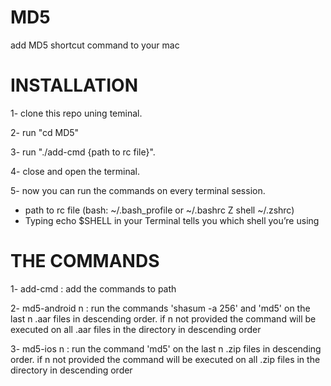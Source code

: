 # MD5
add MD5 shortcut command to your mac

# INSTALLATION

1- clone this repo uning teminal. 

2- run "cd MD5"   

3- run "./add-cmd {path to rc file}". 

4- close and open the terminal. 

5- now you can run the commands on every terminal session. 

* path to rc file (bash: ~/.bash_profile or ~/.bashrc Z shell ~/.zshrc)
* Typing echo $SHELL in your Terminal tells you which shell you’re using


# THE COMMANDS 
1- add-cmd : add the commands to path 

2- md5-android n : run the commands 'shasum -a 256' and 'md5' on the last n .aar files in descending order. if n not provided the command will be executed on all .aar files in the directory in descending order

3- md5-ios n : run the command 'md5' on the last n .zip files in descending order. if n not provided the command will be executed on all .zip files in the directory in descending order


